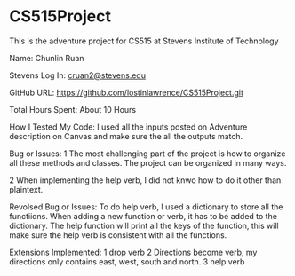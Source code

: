 # CS515Project
This is the adventure project for CS515 at Stevens Institute of Technology

Name: Chunlin Ruan

Stevens Log In: cruan2@stevens.edu

GitHub URL: https://github.com/lostinlawrence/CS515Project.git

Total Hours Spent: About 10 Hours

How I Tested My Code: I used all the inputs posted on Adventure description on Canvas and make sure the all the outputs match.

Bug or Issues: 
1 The most challenging part of the project is how to organize all these methods and classes. The project can be organized in many ways.

2 When implementing the help verb, I did not knwo how to do it other than plaintext.

Revolsed Bug or Issues: To do help verb, I used a dictionary to store all the functiions. When adding a new function or verb, it has to be added to the dictionary. The help function will print all the keys of the function, this will make sure the help verb is consistent with all the functions.

Extensions Implemented:
1 drop verb
2 Directions become verb, my directions only contains east, west, south and north.
3 help verb
